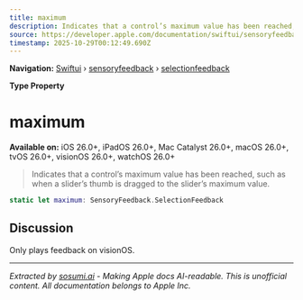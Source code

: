 ```yaml
---
title: maximum
description: Indicates that a control’s maximum value has been reached, such as when a slider’s thumb is dragged to the slider’s maximum value.
source: https://developer.apple.com/documentation/swiftui/sensoryfeedback/selectionfeedback/maximum
timestamp: 2025-10-29T00:12:49.690Z
---
```


**Navigation:** [Swiftui](/documentation/swiftui) › [sensoryfeedback](/documentation/swiftui/sensoryfeedback) › [selectionfeedback](/documentation/swiftui/sensoryfeedback/selectionfeedback)

**Type Property**

# maximum

**Available on:** iOS 26.0+, iPadOS 26.0+, Mac Catalyst 26.0+, macOS 26.0+, tvOS 26.0+, visionOS 26.0+, watchOS 26.0+

> Indicates that a control’s maximum value has been reached, such as when a slider’s thumb is dragged to the slider’s maximum value.

```swift
static let maximum: SensoryFeedback.SelectionFeedback
```

## Discussion

Only plays feedback on visionOS.

---

*Extracted by [sosumi.ai](https://sosumi.ai) - Making Apple docs AI-readable.*
*This is unofficial content. All documentation belongs to Apple Inc.*
